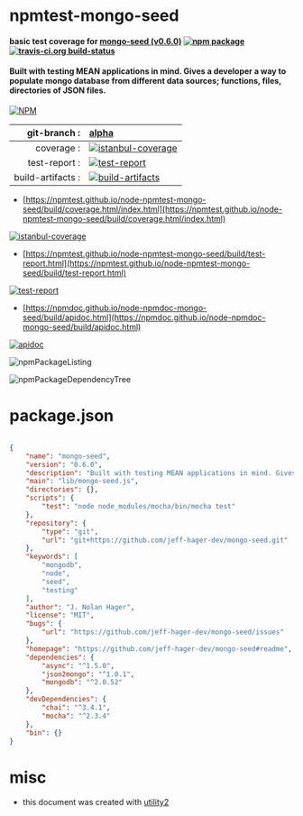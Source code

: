 # npmtest-mongo-seed

#### basic test coverage for  [mongo-seed (v0.6.0)](https://github.com/jeff-hager-dev/mongo-seed#readme)  [![npm package](https://img.shields.io/npm/v/npmtest-mongo-seed.svg?style=flat-square)](https://www.npmjs.org/package/npmtest-mongo-seed) [![travis-ci.org build-status](https://api.travis-ci.org/npmtest/node-npmtest-mongo-seed.svg)](https://travis-ci.org/npmtest/node-npmtest-mongo-seed)

#### Built with testing MEAN applications in mind. Gives a developer a way to populate mongo database from different data sources; functions, files, directories of JSON files.

[![NPM](https://nodei.co/npm/mongo-seed.png?downloads=true&downloadRank=true&stars=true)](https://www.npmjs.com/package/mongo-seed)

| git-branch : | [alpha](https://github.com/npmtest/node-npmtest-mongo-seed/tree/alpha)|
|--:|:--|
| coverage : | [![istanbul-coverage](https://npmtest.github.io/node-npmtest-mongo-seed/build/coverage.badge.svg)](https://npmtest.github.io/node-npmtest-mongo-seed/build/coverage.html/index.html)|
| test-report : | [![test-report](https://npmtest.github.io/node-npmtest-mongo-seed/build/test-report.badge.svg)](https://npmtest.github.io/node-npmtest-mongo-seed/build/test-report.html)|
| build-artifacts : | [![build-artifacts](https://npmtest.github.io/node-npmtest-mongo-seed/glyphicons_144_folder_open.png)](https://github.com/npmtest/node-npmtest-mongo-seed/tree/gh-pages/build)|

- [https://npmtest.github.io/node-npmtest-mongo-seed/build/coverage.html/index.html](https://npmtest.github.io/node-npmtest-mongo-seed/build/coverage.html/index.html)

[![istanbul-coverage](https://npmtest.github.io/node-npmtest-mongo-seed/build/screenCapture.buildCi.browser.%252Ftmp%252Fbuild%252Fcoverage.lib.html.png)](https://npmtest.github.io/node-npmtest-mongo-seed/build/coverage.html/index.html)

- [https://npmtest.github.io/node-npmtest-mongo-seed/build/test-report.html](https://npmtest.github.io/node-npmtest-mongo-seed/build/test-report.html)

[![test-report](https://npmtest.github.io/node-npmtest-mongo-seed/build/screenCapture.buildCi.browser.%252Ftmp%252Fbuild%252Ftest-report.html.png)](https://npmtest.github.io/node-npmtest-mongo-seed/build/test-report.html)

- [https://npmdoc.github.io/node-npmdoc-mongo-seed/build/apidoc.html](https://npmdoc.github.io/node-npmdoc-mongo-seed/build/apidoc.html)

[![apidoc](https://npmdoc.github.io/node-npmdoc-mongo-seed/build/screenCapture.buildCi.browser.%252Ftmp%252Fbuild%252Fapidoc.html.png)](https://npmdoc.github.io/node-npmdoc-mongo-seed/build/apidoc.html)

![npmPackageListing](https://npmtest.github.io/node-npmtest-mongo-seed/build/screenCapture.npmPackageListing.svg)

![npmPackageDependencyTree](https://npmtest.github.io/node-npmtest-mongo-seed/build/screenCapture.npmPackageDependencyTree.svg)



# package.json

```json

{
    "name": "mongo-seed",
    "version": "0.6.0",
    "description": "Built with testing MEAN applications in mind. Gives a developer a way to populate mongo database from different data sources; functions, files, directories of JSON files.",
    "main": "lib/mongo-seed.js",
    "directories": {},
    "scripts": {
        "test": "node node_modules/mocha/bin/mocha test"
    },
    "repository": {
        "type": "git",
        "url": "git+https://github.com/jeff-hager-dev/mongo-seed.git"
    },
    "keywords": [
        "mongodb",
        "node",
        "seed",
        "testing"
    ],
    "author": "J. Nolan Hager",
    "license": "MIT",
    "bugs": {
        "url": "https://github.com/jeff-hager-dev/mongo-seed/issues"
    },
    "homepage": "https://github.com/jeff-hager-dev/mongo-seed#readme",
    "dependencies": {
        "async": "^1.5.0",
        "json2mongo": "^1.0.1",
        "mongodb": "^2.0.52"
    },
    "devDependencies": {
        "chai": "^3.4.1",
        "mocha": "^2.3.4"
    },
    "bin": {}
}
```



# misc
- this document was created with [utility2](https://github.com/kaizhu256/node-utility2)
